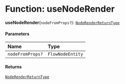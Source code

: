 # Function: useNodeRender

**useNodeRender**(`nodeFromProps?`): [`NodeRenderReturnType`](/auto-docs/free-layout-core/interfaces/NodeRenderReturnType.md)

#### Parameters

| Name | Type |
| :------ | :------ |
| `nodeFromProps?` | `FlowNodeEntity` |

#### Returns

[`NodeRenderReturnType`](/auto-docs/free-layout-core/interfaces/NodeRenderReturnType.md)
